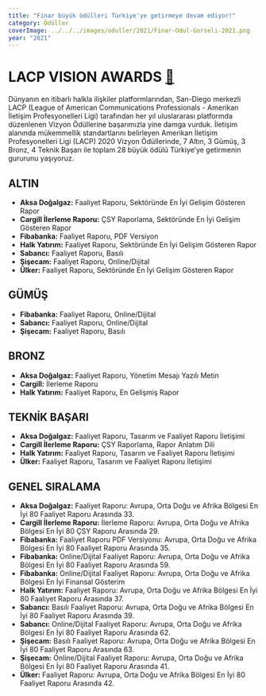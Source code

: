 ```yaml
---
title: "Finar büyük ödülleri Türkiye'ye getirmeye devam ediyor!"
category: Ödüller
coverImage: ../../../images/oduller/2021/Finar-Odul-Gorseli-2021.png
year: "2021"
---
```


# LACP VISION AWARDS [🔗](/oduller/lacp-vision/)

Dünyanın en itibarlı halkla ilişkiler platformlarından, San-Diego merkezli LACP (League of American Communications Professionals - Amerikan İletişim Profesyonelleri Ligi) tarafından her yıl uluslararası platformda düzenlenen Vizyon Ödüllerine başarımızla yine damga vurduk. İletişim alanında mükemmellik standartlarını belirleyen Amerikan İletişim Profesyonelleri Ligi (LACP) 2020 Vizyon Ödüllerinde, 7 Altın, 3 Gümüş, 3 Bronz, 4 Teknik Başarı ile toplam 28 büyük ödülü Türkiye’ye getirmenin gururunu yaşıyoruz.

## ALTIN

-   **Aksa Doğalgaz:** Faaliyet Raporu, Sektöründe En İyi Gelişim Gösteren Rapor
-   **Cargill İlerleme Raporu:** ÇSY Raporlama, Sektöründe En İyi Gelişim Gösteren Rapor
-   **Fibabanka:** Faaliyet Raporu, PDF Versiyon
-   **Halk Yatırım:** Faaliyet Raporu, Sektöründe En İyi Gelişim Gösteren Rapor
-   **Sabancı:** Faaliyet Raporu, Basılı
-   **Şişecam:** Faaliyet Raporu, Online/Dijital
-   **Ülker:** Faaliyet Raporu, Sektöründe En İyi Gelişim Gösteren Rapor

## GÜMÜŞ

-   **Fibabanka:** Faaliyet Raporu, Online/Dijital
-   **Sabancı:** Faaliyet Raporu, Online/Dijital
-   **Şişecam:** Faaliyet Raporu, Basılı

## BRONZ

-   **Aksa Doğalgaz:** Faaliyet Raporu, Yönetim Mesajı Yazılı Metin
-   **Cargill:** İlerleme Raporu
-   **Halk Yatırım:** Faaliyet Raporu, En Gelişmiş Rapor

## TEKNİK BAŞARI

-   **Aksa Doğalgaz:** Faaliyet Raporu, Tasarım ve Faaliyet Raporu İletişimi
-   **Cargill İlerleme Raporu:** ÇSY Raporlama, Rapor Anlatım Dili
-   **Halk Yatırım:** Faaliyet Raporu, Tasarım ve Faaliyet Raporu İletişimi
-   **Ülker:** Faaliyet Raporu, Tasarım ve Faaliyet Raporu İletişimi

## GENEL SIRALAMA

-   **Aksa Doğalgaz:** Faaliyet Raporu: Avrupa, Orta Doğu ve Afrika Bölgesi En İyi 80 Faaliyet Raporu Arasında 33.
-   **Cargill İlerleme Raporu:** İlerleme Raporu: Avrupa, Orta Doğu ve Afrika Bölgesi En İyi 80 ÇSY Raporu Arasında 29.
-   **Fibabanka:** Faaliyet Raporu PDF Versiyonu: Avrupa, Orta Doğu ve Afrika Bölgesi En İyi 80 Faaliyet Raporu Arasında 35.
-   **Fibabanka:** Online/Dijital Faaliyet Raporu: Avrupa, Orta Doğu ve Afrika Bölgesi En İyi 80 Faaliyet Raporu Arasında 59.
-   **Fibabanka:** Online/Dijital Faaliyet Raporu: Avrupa, Orta Doğu ve Afrika Bölgesi En İyi Finansal Gösterim
-   **Halk Yatırım:** Faaliyet Raporu: Avrupa, Orta Doğu ve Afrika Bölgesi En İyi 80 Faaliyet Raporu Arasında 37.
-   **Sabancı:** Basılı Faaliyet Raporu: Avrupa, Orta Doğu ve Afrika Bölgesi En İyi 80 Faaliyet Raporu Arasında 39.
-   **Sabancı:** Online/Dijital Faaliyet Raporu: Avrupa, Orta Doğu ve Afrika Bölgesi En İyi 80 Faaliyet Raporu Arasında 62.
-   **Şişecam:** Basılı Faaliyet Raporu: Avrupa, Orta Doğu ve Afrika Bölgesi En İyi 80 Faaliyet Raporu Arasında 63.
-   **Şişecam:** Online/Dijital Faaliyet Raporu: Avrupa, Orta Doğu ve Afrika Bölgesi En İyi 80 Faaliyet Raporu Arasında 41.
-   **Ülker:** Faaliyet Raporu: Avrupa, Orta Doğu ve Afrika Bölgesi En İyi 80 Faaliyet Raporu Arasında 42.
